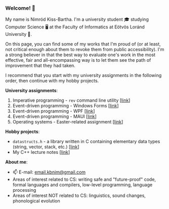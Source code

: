 ### Welcome! 👋

<!--
**kbnim/kbnim** is a ✨ _special_ ✨ repository because its `README.md` (this file) appears on your GitHub profile.

Here are some ideas to get you started:

- 🔭 I’m currently working on ...
- 🌱 I’m currently learning ...
- 👯 I’m looking to collaborate on ...
- 🤔 I’m looking for help with ...
- 💬 Ask me about ...
- 📫 How to reach me: ...
- 😄 Pronouns: ...
- ⚡ Fun fact: ...
-->

My name is Nimród Kiss-Bartha. I'm a university student 🎓 studying Computer Science 🖥️ at the Faculty of Informatics at Eötvös Loránd University 🏫.

On this page, you can find some of my works that I'm proud of (or at least, not critical enough about them to revoke them from public accessibility). 
I'm a strong believer in that the best way to evaluate one's work in the most effective, fair and all-encompassing way is to let them see the path of improvement that they had taken.

I recommend that you start with my university assignments in the following order, then continue with my hobby projects.

**University assignments**:
1. Imperative programming - `rev` command line utility [[link](https://github.com/kbnim/elte-fi-imperative-assignment/)]
2. Event-driven programming - Windows Forms [[link](https://github.com/kbnim/elte-fi-edp-winforms/)]
3. Event-driven programming - WPF [[link](https://github.com/kbnim/elte-fi-edp-wpf/)]
4. Event-driven programming - MAUI [[link](https://github.com/kbnim/elte-fi-edp-maui/)]
5. Operating systems - Easter-related assignment [[link](https://github.com/kbnim/elte-fi-opsys-assignment/)]

**Hobby projects**:
- `datastructs.h` - a library written in C containing elementary data types (string, vector, stack, etc.) [[link](https://github.com/kbnim/datastructs.h/)]
- My C++ lecture notes [[link](https://github.com/kbnim/cpp-jegyzet/)]

**About me**:
- 📫 E-mail: [email.kbnim@gmail.com](mailto:email.kbnim@gmail.com)
- Areas of interest related to CS: writing safe and "future-proof" code, formal languages and compilers, low-level programming, language processing
- Areas of interest NOT related to CS: linguistics, sound changes, phonological evolution
